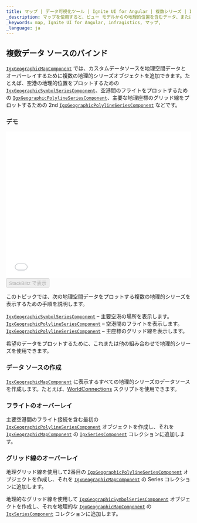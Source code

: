 ```yaml
---
title: マップ | データ可視化ツール | Ignite UI for Angular | 複数シリーズ | Infragistics
_description: マップを使用すると、ビュー モデルからの地理的位置を含むデータ、またはシェープ ファイルから地理的画像マップにロードされた地理空間データを表示できます。
_keywords: map, Ignite UI for Angular, infragistics, マップ,
_language: ja
---
```


## 複数データ ソースのバインド

[`IgxGeographicMapComponent`](/products/ignite-ui-angular/api/docs/typescript/latest/classes/igxgeographicmapcomponent.html) では、カスタムデータソースを地理空間データとオーバーレイするために複数の地理的シリーズオブジェクトを追加できます。たとえば、空港の地理的位置をプロットするための [`IgxGeographicSymbolSeriesComponent`](/products/ignite-ui-angular/api/docs/typescript/latest/classes/igxgeographicsymbolseriescomponent.html)、空港間のフライトをプロットするための [`IgxGeographicPolylineSeriesComponent`](/products/ignite-ui-angular/api/docs/typescript/latest/classes/igxgeographicpolylineseriescomponent.html)、主要な地理座標のグリッド線をプロットするための 2nd [`IgxGeographicPolylineSeriesComponent`](/products/ignite-ui-angular/api/docs/typescript/latest/classes/igxgeographicpolylineseriescomponent.html) などです。

### デモ

<div class="sample-container loading" style="height: 400px">
    <iframe id="geo-map-binding-multiple-sources-iframe" src='{environment:dvDemosBaseUrl}/maps/geo-map-binding-multiple-sources' width="100%" height="100%" seamless frameBorder="0" onload="onXPlatSampleIframeContentLoaded(this);"></iframe>
</div>
<div>
    <button data-localize="stackblitz" disabled class="stackblitz-btn"   data-iframe-id="geo-map-binding-multiple-sources-iframe" data-demos-base-url="{environment:dvDemosBaseUrl}">StackBlitz で表示
    </button>
</div>

<div class="divider--half"></div>

このトピックでは、次の地理空間データをプロットする複数の地理的シリーズを表示するための手順を説明します。

[`IgxGeographicSymbolSeriesComponent`](/products/ignite-ui-angular/api/docs/typescript/latest/classes/igxgeographicsymbolseriescomponent.html) – 主要空港の場所を表示します。
[`IgxGeographicPolylineSeriesComponent`](/products/ignite-ui-angular/api/docs/typescript/latest/classes/igxgeographicpolylineseriescomponent.html) – 空港間のフライトを表示します。
[`IgxGeographicPolylineSeriesComponent`](/products/ignite-ui-angular/api/docs/typescript/latest/classes/igxgeographicpolylineseriescomponent.html) – 主座標のグリッド線を表示します。

希望のデータをプロットするために、これまたは他の組み合わせで地理的シリーズを使用できます。

### データ ソースの作成

[`IgxGeographicMapComponent`](/products/ignite-ui-angular/api/docs/typescript/latest/classes/igxgeographicmapcomponent.html) に表示するすべての地理的シリーズのデータ​​ソースを作成します。たとえば、[WorldConnections](geo-map-resources-world-connections.md) スクリプトを使用できます。

### フライトのオーバーレイ

主要空港間のフライト接続を含む最初の [`IgxGeographicPolylineSeriesComponent`](/products/ignite-ui-angular/api/docs/typescript/latest/classes/igxgeographicpolylineseriescomponent.html) オブジェクトを作成し、それを [`IgxGeographicMapComponent`](/products/ignite-ui-angular/api/docs/typescript/latest/classes/igxgeographicmapcomponent.html) の [`IgxSeriesComponent`](/products/ignite-ui-angular/api/docs/typescript/latest/classes/igxseriescomponent.html) コレクションに追加します。

### グリッド線のオーバーレイ

地理グリッド線を使用して2番目の [`IgxGeographicPolylineSeriesComponent`](/products/ignite-ui-angular/api/docs/typescript/latest/classes/igxgeographicpolylineseriescomponent.html) オブジェクトを作成し、それを [`IgxGeographicMapComponent`](/products/ignite-ui-angular/api/docs/typescript/latest/classes/igxgeographicmapcomponent.html) の Series コレクションに追加します。

地理的なグリッド線を使用して [`IgxGeographicSymbolSeriesComponent`](/products/ignite-ui-angular/api/docs/typescript/latest/classes/igxgeographicsymbolseriescomponent.html) オブジェクトを作成し、それを地理的な [`IgxGeographicMapComponent`](/products/ignite-ui-angular/api/docs/typescript/latest/classes/igxgeographicmapcomponent.html) の [`IgxSeriesComponent`](/products/ignite-ui-angular/api/docs/typescript/latest/classes/igxseriescomponent.html) コレクションに追加します。
